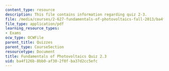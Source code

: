 ```yaml
---
content_type: resource
description: This file contains information regarding quiz 2-3.
file: /media/courses/2-627-fundamentals-of-photovoltaics-fall-2013/ba4f126b8bb0af302f0fba37d2cc5efc_MIT2_627F13_Quiz2_3.pdf
file_type: application/pdf
learning_resource_types:
- Exams
ocw_type: OCWFile
parent_title: Quizzes
parent_type: CourseSection
resourcetype: Document
title: Fundamentals of Photovoltaics Quiz 2.3
uid: ba4f126b-8bb0-af30-2f0f-ba37d2cc5efc
---
```

